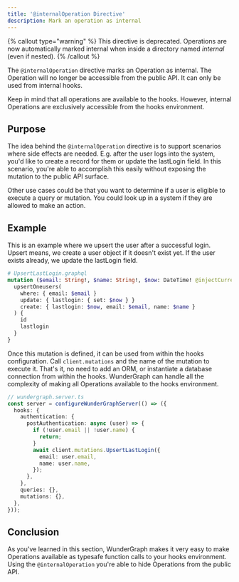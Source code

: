 ```yaml
---
title: '@internalOperation Directive'
description: Mark an operation as internal
---
```


{% callout type="warning" %}
This directive is deprecated. Operations are now automatically marked internal when inside a directory named _internal_ (even if nested).
{% /callout %}

The `@internalOperation` directive marks an Operation as internal.
The Operation will no longer be accessible from the public API.
It can only be used from internal hooks.

Keep in mind that all operations are available to the hooks.
However, internal Operations are exclusively accessible from the hooks environment.

## Purpose

The idea behind the `@internalOperation` directive is to support scenarios where side effects are needed.
E.g. after the user logs into the system, you'd like to create a record for them or update the lastLogin field.
In this scenario, you're able to accomplish this easily without exposing the mutation to the public API surface.

Other use cases could be that you want to determine if a user is eligible to execute a query or mutation.
You could look up in a system if they are allowed to make an action.

## Example

This is an example where we upsert the user after a successful login.
Upsert means, we create a user object if it doesn't exist yet.
If the user exists already, we update the lastLogin field.

```graphql
# UpsertLastLogin.graphql
mutation ($email: String!, $name: String!, $now: DateTime! @injectCurrentDateTime) @internalOperation {
  upsertOneusers(
    where: { email: $email }
    update: { lastlogin: { set: $now } }
    create: { lastlogin: $now, email: $email, name: $name }
  ) {
    id
    lastlogin
  }
}
```

Once this mutation is defined,
it can be used from within the hooks configuration.
Call `client.mutations` and the name of the mutation to execute it.
That's it, no need to add an ORM, or instantiate a database connection from within the hooks.
WunderGraph can handle all the complexity of making all Operations available to the hooks environment.

```typescript
// wundergraph.server.ts
const server = configureWunderGraphServer(() => ({
  hooks: {
    authentication: {
      postAuthentication: async (user) => {
        if (!user.email || !user.name) {
          return;
        }
        await client.mutations.UpsertLastLogin({
          email: user.email,
          name: user.name,
        });
      },
    },
    queries: {},
    mutations: {},
  },
}));
```

## Conclusion

As you've learned in this section,
WunderGraph makes it very easy to make Operations available as typesafe function calls to your hooks environment.
Using the `@internalOperation` you're able to hide Operations from the public API.
